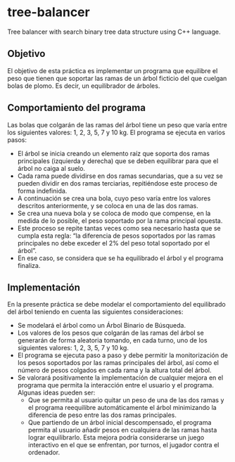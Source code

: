 # tree-balancer
Tree balancer with search binary tree data structure using C++ language.


## Objetivo
El objetivo de esta práctica es implementar un programa que equilibre el peso que tienen que soportar las ramas de un árbol ficticio del que cuelgan bolas de plomo. Es decir, un equilibrador de árboles.

## Comportamiento del programa
Las bolas que colgarán de las ramas del árbol tiene un peso que varía entre los siguientes valores: 1, 2, 3, 5, 7 y 10 kg. El programa se ejecuta en varios pasos:
* El árbol se inicia creando un elemento raíz que soporta dos ramas principales (izquierda y derecha) que se deben equilibrar para que el árbol no caiga al suelo.
* Cada rama puede dividirse en dos ramas secundarias, que a su vez se pueden dividir en dos ramas terciarias, repitiéndose este proceso de forma indefinida.
* A continuación se crea una bola, cuyo peso varía entre los valores descritos anteriormente, y se coloca en una de las dos ramas.
* Se crea una nueva bola y se coloca de modo que compense, en la medida de lo posible, el peso soportado por la rama principal opuesta.
* Este proceso se repite tantas veces como sea necesario hasta que se cumpla esta regla: “la diferencia de pesos soportados por las ramas principales no debe exceder el 2% del peso total soportado por el árbol”.
* En ese caso, se considera que se ha equilibrado el árbol y el programa finaliza.

## Implementación
En la presente práctica se debe modelar el comportamiento del equilibrado del árbol teniendo en cuenta las siguientes consideraciones:
* Se modelará el árbol como un Árbol Binario de Búsqueda.
* Los valores de los pesos que colgarán de las ramas del árbol se generarán de forma aleatoria tomando, en cada turno, uno de los siguientes valores: 1, 2, 3, 5, 7 y 10 kg.
* El programa se ejecuta paso a paso y debe permitir la monitorización de los pesos soportados por las ramas principales del árbol, así como el número de pesos colgados
en cada rama y la altura total del árbol.
* Se valorará positivamente la implementación de cualquier mejora en el programa que permita la interacción entre el usuario y el programa. Algunas ideas pueden ser:
   * Que se permita al usuario quitar un peso de una de las dos ramas y el programa reequilibre automáticamente el árbol minimizando la diferencia de peso entre las dos ramas principales.
   * Que partiendo de un árbol inicial descompensado, el programa permita al usuario añadir pesos en cualquiera de las ramas hasta lograr equilibrarlo. Esta mejora podría considerarse un juego interactivo en el que se enfrentan, por turnos, el jugador contra el ordenador.